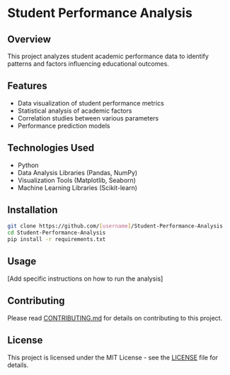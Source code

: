 # Student Performance Analysis

## Overview
This project analyzes student academic performance data to identify patterns and factors influencing educational outcomes.

## Features
- Data visualization of student performance metrics
- Statistical analysis of academic factors
- Correlation studies between various parameters
- Performance prediction models

## Technologies Used
- Python
- Data Analysis Libraries (Pandas, NumPy)
- Visualization Tools (Matplotlib, Seaborn)
- Machine Learning Libraries (Scikit-learn)

## Installation
```bash
git clone https://github.com/[username]/Student-Performance-Analysis
cd Student-Performance-Analysis
pip install -r requirements.txt
```

## Usage
[Add specific instructions on how to run the analysis]

## Contributing
Please read [CONTRIBUTING.md](CONTRIBUTING.md) for details on contributing to this project.

## License
This project is licensed under the MIT License - see the [LICENSE](LICENSE) file for details.